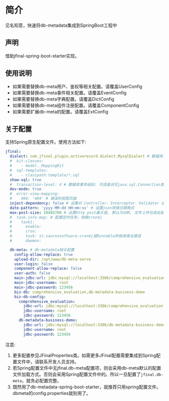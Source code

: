# 简介

见名知意，快速将db-metadata集成到SpringBoot工程中

## 声明

借助jfinal-spring-boot-starter实现。

## 使用说明

- 如果需要替换db-meta用户、鉴权等相关配置。请覆盖UserConfig
- 如果需要替换db-meta事件相关配置。请覆盖EventConfig
- 如果需要替换db-meta字典配置。请覆盖DictConfig
- 如果需要替换db-meta组件注册配置。请覆盖ComponentConfig
- 如果需要扩展db-meta的配置。请覆盖ExtConfig

## 关于配置

支持Spring原生配置文件。使用方法如下:

```yaml
jfinal:
  dialect: com.jfinal.plugin.activerecord.dialect.MysqlDialect # 数据库方言
  #  kit-classes:
  #    - model._MappingKit
  #  sql-templates:
  #    - classpath:template/*.sql
  show-sql: true
  #  transaction-level: 4 # 数据库事务级别: 可选值详见java.sql.Connection类
  dev-mode: true
  #  error-view-mapping:
  #    404: '404' # 错误的视图页面
  inject-dependency: false # 设置对 Controller、Interceptor、Validator 进行依赖注入， 默认为false
  date-pattern: 'yyyy-MM-dd HH:mm:ss' # 设置json转换日期格式
  max-post-size: 10485760 # 设置http post最大值, 默认为10M, 文件上传也收此配置限制
  #  task-info-map: # 配置定时任务，依赖cron4j
  #    task1:
  #      enable:
  #      cron:
  #      task: it.sauronsoftware.cron4j或Runnable的继承类全路径
  #      daemon:

  db-meta: # db-metadata相关配置
    config-allow-replace: true
    upload-dir: /opt/www/db-meta-serve
    user-login: false
    component-allow-replace: false
    user-auth: false
    main-jdbc-url: jdbc:mysql://localhost:3306/comprehensive_evaluation_dbmeta?useSSL=false&characterEncoding=utf-8
    main-jdbc-username: root
    main-jdbc-password: 123456
    biz-db: comprehensive_evaluation,db-metadata-business-demo
    biz-db-config:
      comprehensive_evaluation:
        jdbc-url: jdbc:mysql://localhost:3306/comprehensive_evaluation?useSSL=false&characterEncoding=utf-8
        jdbc-username: root
        jdbc-password: 123456
      db-metadata-business-demo:
        jdbc-url: jdbc:mysql://localhost:3306/db-metadata-business-demo?useSSL=false&characterEncoding=utf-8
        jdbc-username: root
        jdbc-password: 123456
```

注意:

1. 更多配置参见JFinalProperties类。如需更多JFinal配置需要集成到Spring配置文件中，请联系开发人员支持。
2. 若Spring配置文件中无jfinal.db-meta配置项，则会采用db-meta默认的配置文件加载方式。否则会采用Spring配置文件中的。所以一旦配置了`jfinal.db-meta`，就务必配置完整。
3. 既然用了db-metadata-spring-boot-starter，就推荐只用spring配置文件。dbmeta的config.properties就别用了。
